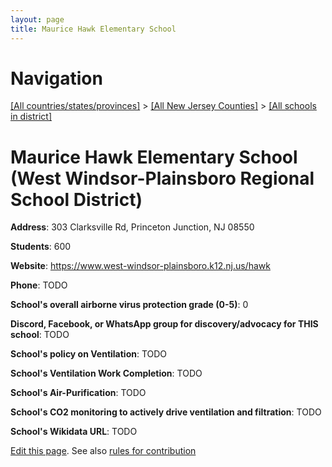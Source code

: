```yaml
---
layout: page
title: Maurice Hawk Elementary School
---
```

# Navigation

[[All countries/states/provinces]](../../..) > [[All New Jersey Counties]](../..) > [[All schools in district]](..)

# Maurice Hawk Elementary School (West Windsor-Plainsboro Regional School District)

**Address**: 303 Clarksville Rd, Princeton Junction, NJ 08550

**Students**: 600

**Website**: https://www.west-windsor-plainsboro.k12.nj.us/hawk

**Phone**: TODO

**School's overall airborne virus protection grade (0-5)**: 0

**Discord, Facebook, or WhatsApp group for discovery/advocacy for THIS school**: TODO

**School's policy on Ventilation**: TODO

**School's Ventilation Work Completion**: TODO

**School's Air-Purification**: TODO

**School's CO2 monitoring to actively drive ventilation and filtration**: TODO

**School's Wikidata URL**: TODO


[Edit this page](https://github.com/ventilate-schools/NJ/edit/main/./West_Windsor-Plainsboro_Regional_School_District/Maurice_Hawk_Elementary_School.md). See also [rules for contribution](../../../contribution-rules/)